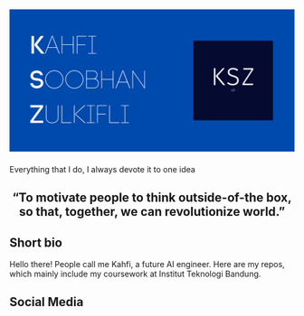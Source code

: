 ## ![kahfizulkifli's header](https://github.com/kahfizulkifli/kahfizulkifli/blob/main/KAHFI%20SOOBHAN%20ZULKIFLI.png)
<!--
Banner
Brief description
Social Media Links
-->

<p> Everything that I do, I always devote it to one idea </p>
<h2 align="center"> “To motivate people to think outside-of-the box, so that, together, we can revolutionize world.” </h2>


<h2> Short bio </h2>
<p align = "left" > Hello there! People call me Kahfi, a future AI engineer. Here are my repos, which mainly include my coursework at Institut Teknologi Bandung. </p> 

## Social Media

